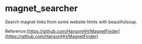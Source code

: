 # magnet_searcher
Search magnet links from some website htmls with beautifulsoup.

Reference:[https://github.com/HansonHH/MagnetFinder](https://github.com/HansonHH/MagnetFinder)
